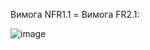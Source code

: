 Вимога NFR1.1 = Вимога FR2.1:

![image](https://github.com/oleksandrblazhko/ai-216-semerenko/assets/101589038/aa4fecef-9466-4ba7-9632-de4de7531cbd)
